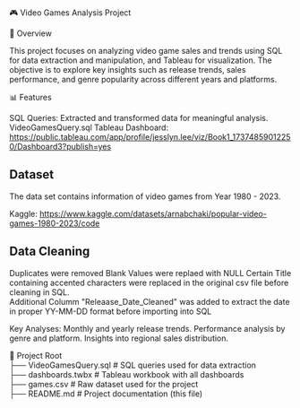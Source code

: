 🎮 Video Games Analysis Project

📄 Overview

This project focuses on analyzing video game sales and trends using SQL for data extraction and manipulation, and Tableau for visualization. The objective is to explore key insights such as release trends, sales performance, and genre popularity across different years and platforms. 

📊 Features

SQL Queries: Extracted and transformed data for meaningful analysis. VideoGamesQuery.sql
Tableau Dashboard: https://public.tableau.com/app/profile/jesslyn.lee/viz/Book1_17374859012250/Dashboard3?publish=yes


## Dataset

The data set contains information of video games from Year 1980 - 2023. 

Kaggle: https://www.kaggle.com/datasets/arnabchaki/popular-video-games-1980-2023/code


## Data Cleaning
Duplicates were removed
Blank Values were replaed with NULL 
Certain Title containing accented characters were replaced in the original csv file before cleaning in SQL.  
Additional Columm "Releaase_Date_Cleaned" was added to extract the date in proper YY-MM-DD format before importing into SQL 



Key Analyses:
Monthly and yearly release trends.
Performance analysis by genre and platform.
Insights into regional sales distribution.

📂 Project Root  
├── VideoGamesQuery.sql      # SQL queries used for data extraction  
├── dashboards.twbx          # Tableau workbook with all dashboards  
├── games.csv                # Raw dataset used for the project  
├── README.md                # Project documentation (this file)

